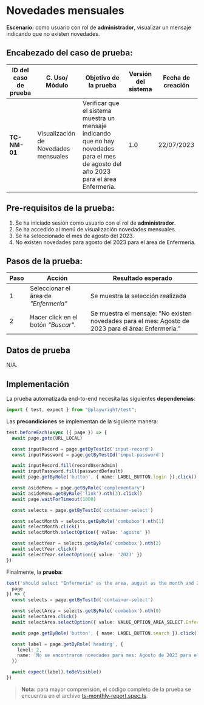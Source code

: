 # Novedades mensuales

**Escenario:** como usuario con rol de **administrador**, visualizar un mensaje indicando que no existen novedades.

## Encabezado del caso de prueba:

| ID del caso de prueba | C. Uso/ Módulo | Objetivo de la prueba                                                                        | Versión del sistema | Fecha de creación |
| --------------------- | -------------- | -------------------------------------------------------------------------------------------- | ------------------- | ----------------- |
| **TC-NM-01**          | Visualización de Novedades mensuales | Verificar que el sistema muestra un mensaje indicando que no hay novedades para el mes de agosto del año 2023 para el área Enfermeria. | 1.0                 | 22/07/2023        |

## Pre-requisitos de la prueba:

1. Se ha iniciado sesión como usuario con el rol de **administrador**.
2. Se ha accedido al menú de visualización novedades mensuales.
3. Se ha seleccionado el mes de agosto del 2023.
4. No existen novedades para agosto del 2023 para el área de Enfermeria.

## Pasos de la prueba:

| Paso | Acción                                                                 | Resultado esperado                                                                                                                                                               |
| ---- | ---------------------------------------------------------------------- | -------------------------------------------------------------------------------------------------------------------------------------------------------------------------------- |
| 1 | Seleccionar el área de _"Enfermería"_ | Se muestra la selección realizada |
| 2 | Hacer click en el botón _"Buscar"_. | Se muestra el mensaje: "No existen novedades para el mes: Agosto de 2023 para el área: Enfermeria." |

## Datos de prueba

N/A.

## Implementación

La prueba automatizada end-to-end necesita las siguientes **dependencias**:

```typescript
import { test, expect } from "@playwright/test";
```

Las **precondiciones** se implementan de la siguiente manera:

```typescript
test.beforeEach(async ({ page }) => {
  await page.goto(URL_LOCAL)

  const inputRecord = page.getByTestId('input-record')
  const inputPassword = page.getByTestId('input-password')

  await inputRecord.fill(recordUserAdmin)
  await inputPassword.fill(passwordDefault)
  await page.getByRole('button', { name: LABEL_BUTTON.login }).click()

  const asideMenu = page.getByRole('complementary')
  await asideMenu.getByRole('link').nth(3).click()
  await page.waitForTimeout(1000)

  const selects = page.getByTestId('container-select')

  const selectMonth = selects.getByRole('combobox').nth(1)
  await selectMonth.click()
  await selectMonth.selectOption({ value: 'agosto' })

  const selectYear = selects.getByRole('combobox').nth(2)
  await selectYear.click()
  await selectYear.selectOption({ value: '2023' })
})
```

Finalmente, la **prueba**:

```typescript
test('should select "Enfermeria" as the area, august as the month and 2023 as year and display a label to indicating that there are no news/notes for that area', async ({
  page
}) => {
  const selects = page.getByTestId('container-select')

  const selectArea = selects.getByRole('combobox').nth(0)
  await selectArea.click()
  await selectArea.selectOption({ value: VALUE_OPTION_AREA_SELECT.Enfermeria })

  await page.getByRole('button', { name: LABEL_BUTTON.search }).click()

  const label = page.getByRole('heading', {
    level: 2,
    name: 'No se encontraron novedades para mes: Agosto de 2023 para el area: Enfermeria'
  })

  await expect(label).toBeVisible()
})
```

> **Nota:** para mayor comprensión, el código completo de la prueba se encuentra en el archivo [ts-monthly-report.spec.ts](/e2e/menu_admin/ts-monthly-report.spec.ts).